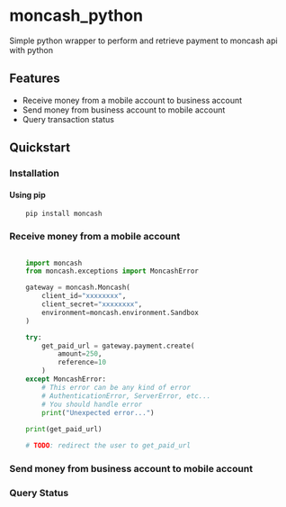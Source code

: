 # moncash_python
Simple python wrapper to perform and retrieve payment to moncash api with python

## Features
* Receive money from a mobile account to business account
* Send money from business account to mobile account 
* Query transaction status

## Quickstart 

### Installation

#### Using pip

```
    pip install moncash
```

### Receive money from a mobile account 
```python

    import moncash 
    from moncash.exceptions import MoncashError 

    gateway = moncash.Moncash(
        client_id="xxxxxxxx",
        client_secret="xxxxxxxx",
        environment=moncash.environment.Sandbox
    )

    try:
        get_paid_url = gateway.payment.create(
            amount=250,
            reference=10
        )
    except MoncashError:
        # This error can be any kind of error
        # AuthenticationError, ServerError, etc...
        # You should handle error
        print("Unexpected error...")
    
    print(get_paid_url)

    # TODO: redirect the user to get_paid_url
```

### Send money from business account to mobile account 

### Query Status


